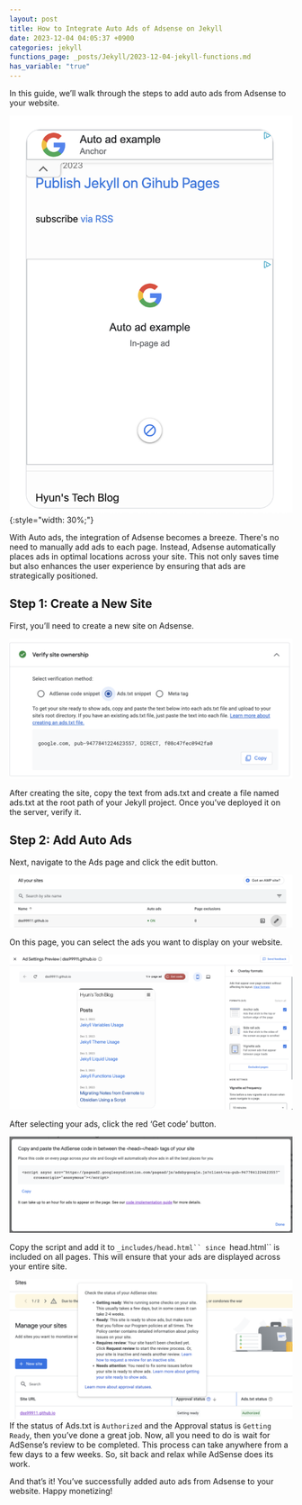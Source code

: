 ```yaml
---
layout: post
title: How to Integrate Auto Ads of Adsense on Jekyll
date: 2023-12-04 04:05:37 +0900
categories: jekyll
functions_page: _posts/Jekyll/2023-12-04-jekyll-functions.md
has_variable: "true"
---
```


In this guide, we’ll walk through the steps to add auto ads from Adsense to your website.

![Alt text](/assets/images/posts/jekyll/image-4.png){:style="width: 30%;"}

With Auto ads, the integration of Adsense becomes a breeze. There's no need to manually add ads to each page. Instead, Adsense automatically places ads in optimal locations across your site. This not only saves time but also enhances the user experience by ensuring that ads are strategically positioned.

## Step 1: Create a New Site
First, you’ll need to create a new site on Adsense.

![Alt text](/assets/images/posts/jekyll/image-3.png)

After creating the site, copy the text from ads.txt and create a file named ads.txt at the root path of your Jekyll project. Once you’ve deployed it on the server, verify it.

## Step 2: Add Auto Ads
Next, navigate to the Ads page and click the edit button.

![Alt text](/assets/images/posts/jekyll/image-2.png)

On this page, you can select the ads you want to display on your website.

![image](/assets/images/posts/jekyll/image-1.png)

After selecting your ads, click the red ‘Get code’ button.

![image](/assets/images/posts/jekyll/image.png)

Copy the script and add it to `_includes/head.html`` since `head.html`` is included on all pages. This will ensure that your ads are displayed across your entire site.

![Alt text](/assets/images/posts/jekyll/image-5.png)
If the status of Ads.txt is `Authorized` and the Approval status is `Getting Ready`, then you’ve done a great job. Now, all you need to do is wait for AdSense’s review to be completed. This process can take anywhere from a few days to a few weeks. So, sit back and relax while AdSense does its work.


And that’s it! You’ve successfully added auto ads from Adsense to your website. Happy monetizing!